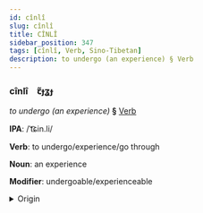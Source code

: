 ```yaml
---
id: cînlî
slug: cînlî
title: CÎNLÎ
sidebar_position: 347
tags: [cînlî, Verb, Sino-Tibetan]
description: to undergo (an experience) § Verb
---
```


### cînlî&emsp;<span kind="abugida">ꞇ̃ɟʓɟ</span>

*to undergo (an experience)* **§** [Verb](../../tags/Verb)

**IPA**: /ˈt͡ɕin.li/

**Verb**: to undergo/experience/go through

**Noun**: an experience

**Modifier**: undergoable/experienceable

<details>
    <summary>Origin</summary>
    Mandarin 經歷 jīnglì [tɕiŋli]<br/>
    <em>Sino-Tibetan Language Family</em>
</details>